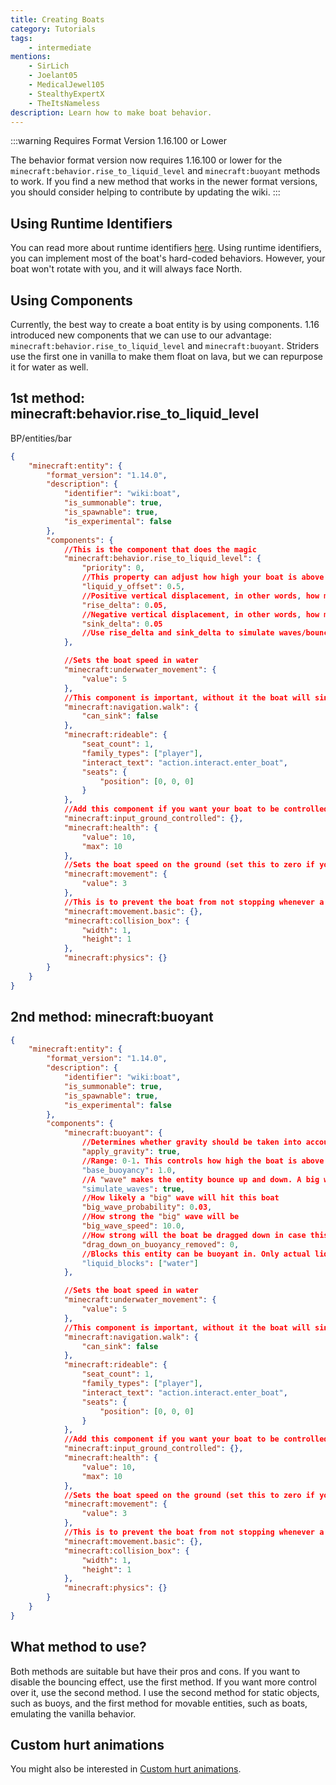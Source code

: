 ```yaml
---
title: Creating Boats
category: Tutorials
tags:
    - intermediate
mentions:
    - SirLich
    - Joelant05
    - MedicalJewel105
    - StealthyExpertX
    - TheItsNameless
description: Learn how to make boat behavior.
---
```

:::warning Requires Format Version 1.16.100 or Lower

The behavior format version now requires 1.16.100 or lower for the `minecraft:behavior.rise_to_liquid_level` and `minecraft:buoyant` methods to work.
If you find a new method that works in the newer format versions, you should consider helping to contribute by updating the wiki. 
:::

## Using Runtime Identifiers

You can read more about runtime identifiers [here](/entities/runtime-identifier). Using runtime identifiers, you can implement most of the boat's hard-coded behaviors. However, your boat won't rotate with you, and it will always face North.

## Using Components

Currently, the best way to create a boat entity is by using components. 1.16 introduced new components that we can use to our advantage: `minecraft:behavior.rise_to_liquid_level` and `minecraft:buoyant`. Striders use the first one in vanilla to make them float on lava, but we can repurpose it for water as well.

## 1st method: minecraft:behavior.rise_to_liquid_level

<CodeHeader>BP/entities/bar</CodeHeader>

```json
{
	"minecraft:entity": {
		"format_version": "1.14.0",
		"description": {
			"identifier": "wiki:boat",
			"is_summonable": true,
			"is_spawnable": true,
			"is_experimental": false
		},
		"components": {
			//This is the component that does the magic
			"minecraft:behavior.rise_to_liquid_level": {
				"priority": 0,
				//This property can adjust how high your boat is above the water
				"liquid_y_offset": 0.5,
				//Positive vertical displacement, in other words, how much the boat will move up
				"rise_delta": 0.05,
				//Negative vertical displacement, in other words, how much the boat will move down
				"sink_delta": 0.05
				//Use rise_delta and sink_delta to simulate waves/bouncing effect
			},

			//Sets the boat speed in water
			"minecraft:underwater_movement": {
				"value": 5
			},
			//This component is important, without it the boat will sink
			"minecraft:navigation.walk": {
				"can_sink": false
			},
			"minecraft:rideable": {
				"seat_count": 1,
				"family_types": ["player"],
				"interact_text": "action.interact.enter_boat",
				"seats": {
					"position": [0, 0, 0]
				}
			},
			//Add this component if you want your boat to be controlled with WASD
			"minecraft:input_ground_controlled": {},
			"minecraft:health": {
				"value": 10,
				"max": 10
			},
			//Sets the boat speed on the ground (set this to zero if you don't want your boats to move on the ground)
			"minecraft:movement": {
				"value": 3
			},
			//This is to prevent the boat from not stopping whenever a player exits, said the boat
			"minecraft:movement.basic": {},
			"minecraft:collision_box": {
				"width": 1,
				"height": 1
			},
			"minecraft:physics": {}
		}
	}
}
```

## 2nd method: minecraft:buoyant

<CodeHeader></CodeHeader>

```json
{
	"minecraft:entity": {
		"format_version": "1.14.0",
		"description": {
			"identifier": "wiki:boat",
			"is_summonable": true,
			"is_spawnable": true,
			"is_experimental": false
		},
		"components": {
			"minecraft:buoyant": {
				//Determines whether gravity should be taken into account (useful with waterfalls)
				"apply_gravity": true,
				//Range: 0-1. This controls how high the boat is above the water
				"base_buoyancy": 1.0,
				//A "wave" makes the entity bounce up and down. A big wave simply amplifies this effect. Note: setting simulate_waves to false won't make the effect go away completely.
				"simulate_waves": true,
				//How likely a "big" wave will hit this boat
				"big_wave_probability": 0.03,
				//How strong the "big" wave will be
				"big_wave_speed": 10.0,
				//How strong will the boat be dragged down in case this component is removed
				"drag_down_on_buoyancy_removed": 0,
				//Blocks this entity can be buoyant in. Only actual liquids are allowed: lava and water
				"liquid_blocks": ["water"]
			},

			//Sets the boat speed in water
			"minecraft:underwater_movement": {
				"value": 5
			},
			//This component is important, without it the boat will sink
			"minecraft:navigation.walk": {
				"can_sink": false
			},
			"minecraft:rideable": {
				"seat_count": 1,
				"family_types": ["player"],
				"interact_text": "action.interact.enter_boat",
				"seats": {
					"position": [0, 0, 0]
				}
			},
			//Add this component if you want your boat to be controlled with WASD
			"minecraft:input_ground_controlled": {},
			"minecraft:health": {
				"value": 10,
				"max": 10
			},
			//Sets the boat speed on the ground (set this to zero if you don't want your boats to move on the ground)
			"minecraft:movement": {
				"value": 3
			},
			//This is to prevent the boat from not stopping whenever a player exits the boat
			"minecraft:movement.basic": {},
			"minecraft:collision_box": {
				"width": 1,
				"height": 1
			},
			"minecraft:physics": {}
		}
	}
}
```

## What method to use?

Both methods are suitable but have their pros and cons. If you want to disable the bouncing effect, use the first method. If you want more control over it, use the second method. I use the second method for static objects, such as buoys, and the first method for movable entities, such as boats, emulating the vanilla behavior.

## Custom hurt animations

You might also be interested in [Custom hurt animations](/visuals/custom-hurt-animations).